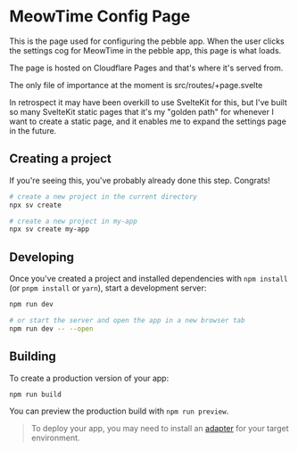 # MeowTime Config Page

This is the page used for configuring the pebble app. When the user clicks the settings cog for MeowTime in the pebble app, this page is what loads.

The page is hosted on Cloudflare Pages and that's where it's served from.

The only file of importance at the moment is src/routes/+page.svelte 

In retrospect it may have been overkill to use SvelteKit for this, but I've
built so many SvelteKit static pages that it's my "golden path" for whenever
I want to create a static page, and it enables me to expand the settings page
in the future.

## Creating a project

If you're seeing this, you've probably already done this step. Congrats!

```bash
# create a new project in the current directory
npx sv create

# create a new project in my-app
npx sv create my-app
```

## Developing

Once you've created a project and installed dependencies with `npm install` (or `pnpm install` or `yarn`), start a development server:

```bash
npm run dev

# or start the server and open the app in a new browser tab
npm run dev -- --open
```

## Building

To create a production version of your app:

```bash
npm run build
```

You can preview the production build with `npm run preview`.

> To deploy your app, you may need to install an [adapter](https://svelte.dev/docs/kit/adapters) for your target environment.
